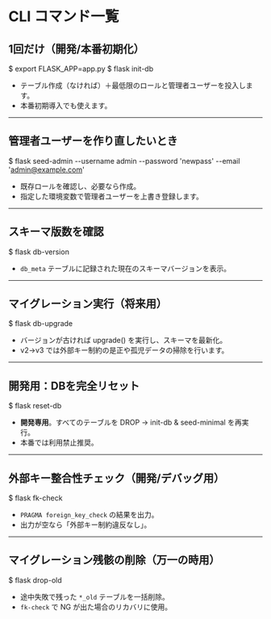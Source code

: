 # CLI コマンド一覧

## 1回だけ（開発/本番初期化）
$ export FLASK_APP=app.py
$ flask init-db
- テーブル作成（なければ）＋最低限のロールと管理者ユーザーを投入します。  
- 本番初期導入でも使えます。  

---

## 管理者ユーザーを作り直したいとき
$ flask seed-admin --username admin --password 'newpass' --email 'admin@example.com'
- 既存ロールを確認し、必要なら作成。  
- 指定した環境変数で管理者ユーザーを上書き登録します。  

---

## スキーマ版数を確認
$ flask db-version
- `db_meta` テーブルに記録された現在のスキーマバージョンを表示。  

---

## マイグレーション実行（将来用）
$ flask db-upgrade
- バージョンが古ければ upgrade() を実行し、スキーマを最新化。  
- v2→v3 では外部キー制約の是正や孤児データの掃除を行います。  

---

## 開発用：DBを完全リセット
$ flask reset-db
- **開発専用**。すべてのテーブルを DROP → init-db & seed-minimal を再実行。  
- 本番では利用禁止推奨。  

---

## 外部キー整合性チェック（開発/デバッグ用）
$ flask fk-check
- `PRAGMA foreign_key_check` の結果を出力。  
- 出力が空なら「外部キー制約違反なし」。  

---

## マイグレーション残骸の削除（万一の時用）
$ flask drop-old
- 途中失敗で残った `*_old` テーブルを一括削除。  
- `fk-check` で NG が出た場合のリカバリに使用。  
